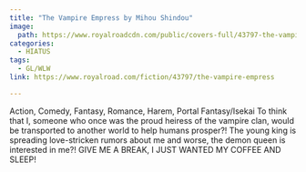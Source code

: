 ```yaml
---
title: "The Vampire Empress by Mihou Shindou"
image:
  path: https://www.royalroadcdn.com/public/covers-full/43797-the-vampire-empress.jpg
categories:
  - HIATUS
tags:
  - GL/WLW
link: https://www.royalroad.com/fiction/43797/the-vampire-empress

---
```

Action, Comedy, Fantasy, Romance, Harem, Portal Fantasy/Isekai
To think that I, someone who once was the proud heiress of the vampire clan, would be transported to another world to help humans prosper?! The young king is spreading love-stricken rumors about me and worse, the demon queen is interested in me?! GIVE ME A BREAK, I JUST WANTED MY COFFEE AND SLEEP!
